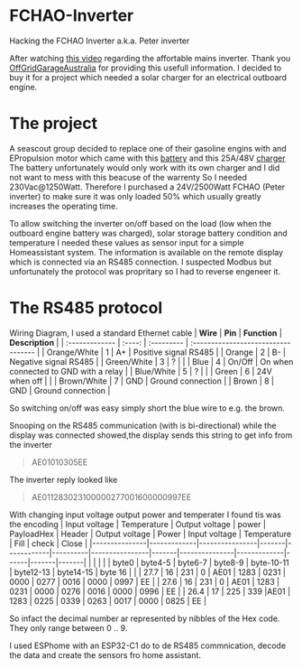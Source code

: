 # FCHAO-Inverter
Hacking the FCHAO Inverter a.k.a. Peter inverter

After watching [this video](https://www.youtube.com/watch?v=I5rBVGSszBY) regarding the affortable mains inverter. 
Thank you [OffGridGarageAustralia](https://www.youtube.com/@OffGridGarageAustralia) for providing this usefull information.
I decided to buy it for a project which needed a solar charger for an electrical outboard engine.

# The project 
A seascout group decided to replace one of their gasoline engins with and EPropulsion motor which came with this [battery](https://www.epropulsion.com/e-series-batteries) and this 25A/48V [charger](https://www.epropulsion.com/product-page/e-battery-charger-25a/)
The battery unfortunately would only work with its own charger and I did not want to mess with this beacuse of the warrenty
So I needed 230Vac@1250Watt. Therefore I purchased a 24V/2500Watt FCHAO (Peter inverter) to make sure it was only loaded 50% which usually greatly increases the operating time.

To allow switching the inverter on/off based on the load (low when the outboard engine battery was charged), solar storage battery condition and temperature I needed these values as sensor input for a simple Homeassistant system. The information is available on the remote display which is connected via an RS485 connection. I suspected Modbus but unfortunately the protocol was propritary so I had to reverse engeneer it.

# The RS485 protocol 

Wiring Diagram, I used a standard Ethernet cable
| **Wire** | **Pin** | **Function** | **Description** |
| :------------- | :----: | :--------- | :---------------------------------- |
| Orange/White   |   1   | A+         | Positive signal RS485             |
| Orange         |   2   | B-         | Negative signal RS485             |
| Green/White    |   3   | ?          |                                     |
| Blue           |   4   | On/Off     | On when connected to GND with a relay |
| Blue/White     |   5   | ?          |                                     |
| Green          |   6   | 24V when off |                                     |
| Brown/White    |   7   | GND        | Ground connection                   |
| Brown          |   8   | GND        | Ground connection                   |


So switching on/off was easy simply short the blue wire to e.g. the brown.

Snooping on the RS485 communication (with is bi-directional) while the display was connected showed,the display sends this string to get info from the inverter
> AE01010305EE

The inverter reply looked like
> AE011283023100000277001600000997EE

With changing input voltage output power and temperater I found tis was the encoding
| Input voltage | Temperature | Output voltage | power | PayloadHex | Header   | Output voltage | Power | Input voltage | Temperature | Fill | check | Close |
|---------------|-------------|----------------|-------|------------|----------|----------------|-------|---------------|-------------|------|-------|-------|
|               |             |                |       | byte0      | byte4-5  | byte6-7        | byte8-9 | byte-10-11    | byte12-13   | byte14-15 | byte 16 |       |
| 27.7          | 16          | 231            | 0     | AE01       | 1283     | 0231           | 0000  | 0277          | 0016        | 0000 | 0997  | EE    |
| 27.6          | 16          | 231            | 0     | AE01       | 1283     | 0231           | 0000  | 0276          | 0016        | 0000 | 0996  | EE    |
| 26.4	        | 17          |	225	           | 339	  |AE01       | 1283     | 0225           | 0339  | 0263          | 0017        | 0000 | 0825  | EE    |

So infact the decimal number ar represented by nibbles of the Hex code. They only range between 0 .. 9.

I used ESPhome with an ESP32-C1 do to de RS485 commnication, decode the data and create the sensors fro home assistant. 



